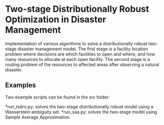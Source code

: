  # Two-stage Distributionally Robust Optimization in Disaster Management
 
 Implementation of various algorithms to solve a distributionally robust two-stage disaster management model. The first stage is a facility location problem where decisions are which facilities to open and where, and how many resources to allocate at each open facility. The second stage is a routing problem of the resources to affected areas after observing a natural disaster. 
 
 ## Examples
 Two example scripts can be found in the src folder:
 
  *run_tsdro.py: solves the two-stage distributionally robust model using a Wasserstein ambiguity set.
  *run_saa.py: solves the two-stage model using Sample Average Approximation.
  
